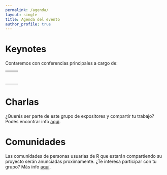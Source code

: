 ```yaml
---
permalink: /agenda/
layout: single
title: Agenda del evento
author_profile: true
---
```


# Keynotes

Contaremos con conferencias principales a cargo de:

<table style="width:100%">
  <tr>
    <th width="40%">  <p><img src="/assets/images/keynote1_01.png" alt="" /></p> </th>
    <th width="40%">  <p><img src="/assets/images/keynote2_01.png" alt="" /></p> </th>
 </tr>
</table>


# Charlas

¿Querés ser parte de este grupo de expositores y compartir tu trabajo? Podés encontrar info [aquí](https://conectar2021.github.io/ConectaR2021/inscripciones/).


# Comunidades

Las comunidades de personas usuarias de R que estarán compartiendo su proyecto serán anunciadas proximamente. ¿Te interesa participar con tu grupo? Más info [aquí](https://conectar2021.github.io/ConectaR2021/inscripciones/).



